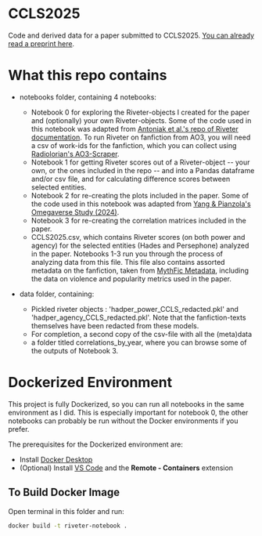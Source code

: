 # CCLS2025
Code and derived data for a paper submitted to CCLS2025. [You can already read a preprint here](https://tuprints.ulb.tu-darmstadt.de/30143/).

# What this repo contains
- notebooks folder, containing 4 notebooks:
    - Notebook 0 for exploring the Riveter-objects I created for the paper and (optionally) your own Riveter-objects. Some of the code used in this notebook was adapted from [Antoniak et al.'s repo of Riveter documentation](https://github.com/maartensap/riveter-nlp). To run Riveter on fanfiction from AO3, you will need a csv of work-ids for the fanfiction, which you can collect using [Radiolorian's AO3-Scraper](https://github.com/radiolarian/AO3Scraper).
    - Notebook 1 for getting Riveter scores out of a Riveter-object -- your own, or the ones included in the repo -- and into a Pandas dataframe and/or csv file, and for calculating difference scores between selected entities.
    - Notebook 2 for re-creating the plots included in the paper. Some of the code used in this notebook was adapted from [Yang & Pianzola's Omegaverse Study (2024)](https://github.com/GOLEM-lab/Omegaverse_Study).
    - Notebook 3 for re-creating the correlation matrices included in the paper. 
    - CCLS2025.csv, which contains Riveter scores (on both power and agency) for the selected entities (Hades and Persephone) analyzed in the paper. Notebooks 1-3 run you through the process of analyzing data from this file. This file also contains assorted metadata on the fanfiction, taken from [MythFic Metadata](https://doi.org/10.34973/2mye-8468), including the data on violence and popularity metrics used in the paper.

- data folder, containing:
    - Pickled riveter objects : 'hadper_power_CCLS_redacted.pkl' and 'hadper_agency_CCLS_redacted.pkl'. Note that the fanfiction-texts themselves have been redacted from these models.
    - For completion, a second copy of the csv-file with all the (meta)data
    - a folder titled correlations_by_year, where you can browse some of the outputs of Notebook 3.


# Dockerized Environment

This project is fully Dockerized, so you can run all notebooks in the same environment as I did. This is especially important for notebook 0, the other notebooks can probably be run without the Docker environments if you prefer.

The prerequisites for the Dockerized environment are:
- Install [Docker Desktop](https://www.docker.com/products/docker-desktop)
- (Optional) Install [VS Code](https://code.visualstudio.com/) and the **Remote - Containers** extension

## To Build Docker Image

Open terminal in this folder and run:

```bash
docker build -t riveter-notebook .

